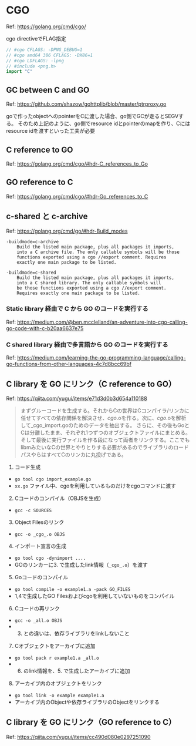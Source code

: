 # CGO
Ref: https://golang.org/cmd/cgo/

cgo directiveでFLAG指定
```go
// #cgo CFLAGS: -DPNG_DEBUG=1
// #cgo amd64 386 CFLAGS: -DX86=1
// #cgo LDFLAGS: -lpng
// #include <png.h>
import "C"
```

## GC between C and GO
Ref: https://github.com/shazow/gohttplib/blob/master/ptrproxy.go

goで作ったobjectへのpointerをCに渡した場合、go側でGCが走るとSEGVする。
そのため上記のように、go側でresource idとpointerのmapを作り、Cにはresource idを渡すといった工夫が必要

## C reference to GO
Ref: https://golang.org/cmd/cgo/#hdr-C_references_to_Go

## GO reference to C
Ref: https://golang.org/cmd/cgo/#hdr-Go_references_to_C

## c-shared と c-archive
Ref: https://golang.org/cmd/go/#hdr-Build_modes

```
-buildmode=c-archive
	Build the listed main package, plus all packages it imports,
	into a C archive file. The only callable symbols will be those
	functions exported using a cgo //export comment. Requires
	exactly one main package to be listed.

-buildmode=c-shared
	Build the listed main package, plus all packages it imports,
	into a C shared library. The only callable symbols will
	be those functions exported using a cgo //export comment.
	Requires exactly one main package to be listed.
```

### Static library 経由で C から GO のコードを実行する
Ref: https://medium.com/@ben.mcclelland/an-adventure-into-cgo-calling-go-code-with-c-b20aa6637e75

### C shared library 経由で多言語から GO のコードを実行する
Ref: https://medium.com/learning-the-go-programming-language/calling-go-functions-from-other-languages-4c7d8bcc69bf

## C library を GO にリンク（C reference to GO）
Ref: https://qiita.com/yugui/items/e71d3d0b3d654a110188

> まずグルーコードを生成する。それからCの世界はCコンパイラ/リンカに任せてすべての依存関係を解決させ、_cgo_.oを作る。次に、_cgo_.oを解析して_cgo_import.goのためのデータを抽出する。
> さらに、その後もGoとCは分離したまま、それぞれ1つずつのオブジェクトファイルにまとめる。そして最後に実行ファイルを作る段になって両者をリンクする。ここでもlibmみたいなCの世界とやりとりする必要があるのでライブラリのロードパスやらはすべてCのリンカに丸投げである。

1. コード生成
  * `go tool cgo import_example.go`
  * `xx.go` ファイル中、cgoを利用しているものだけをcgoコマンドに渡す
2. Cコードのコンパイル（OBJSを生成）
  * `gcc -c SOURCES`
3. Object Filesのリンク
  * `gcc -o _cgo_.o OBJS`
4. インポート宣言の生成
  * `go tool cgo -dynimport ....`
  * GOのリンカーに3. で生成したlink情報（`_cgo_.o`）を渡す
5. Goコードのコンパイル
  * `go tool compile -o example1.a -pack GO_FILES`
  * 1,4で生成したGO Filesおよびcgoを利用していないものをコンパイル
6. Cコードの再リンク
  * `gcc -o _all.o OBJS`
  * 3. との違いは、依存ライブラリをlinkしないこと
7. Cオブジェクトをアーカイブに追加
  * `go tool pack r example1.a _all.o`
  * 6. のlink情報を、5. で生成したアーカイブに追加
8. アーカイブ内のオブジェクトをリンク
  * `go tool link -o example example1.a`
  * アーカイブ内のObjectや依存ライブラリのObjectをリンクする

## C library を GO にリンク（GO reference to C）
Ref: https://qiita.com/yugui/items/cc490d080e0297251090
